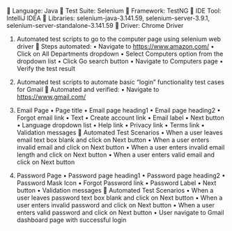 	Language: Java
	Test Suite: Selenium
	Framework: TestNG
	IDE Tool: IntelliJ IDEA
	Libraries: selenium-java-3.141.59, selenium-server-3.9.1, selenium-server-standalone-3.141.59
	Driver: Chrome Driver
1. Automated test scripts to go to the computer page using selenium web driver
	Steps  automated:
•	Navigate to https://www.amazon.com/
•	Click on All Departments dropdown
•	Select Computers option from the dropdown list
•	Click Go search button
•	Navigate to Computers page
•	Verify the test result
2. Automated test scripts to automate basic “login” functionality test cases for Gmail
	Automated and verified:
•	Navigate to https://www.gmail.com/

1.	Email Page
•	Page title
•	Email page heading1
•	Email page heading2
•	Forgot email link
•	Text
•	Create account link
•	Email label
•	Next button
•	Language dropdown list
•	Help link
•	Privacy link
•	Terms link
•	Validation messages
	Automated Test Scenarios
•	When a user leaves email text box blank and click on Next button
•	When a user enters invalid email and click on Next button
•	When a user enters invalid email length and click on Next button
•	When a user enters valid email and click on Next button 
2.	Password Page
•	Password page heading1
•	Password page heading2
•	Password Mask Icon
•	Forgot Password link
•	Password Label
•	Next button
•	Validation messages
	Automated Test Scenarios
•	When a user leaves password text box blank and click on Next button
•	When a user enters invalid password and click on Next button
•	When a user enters valid password and click on Next button
•	User navigate to Gmail dashboard page with successful login
